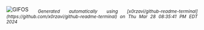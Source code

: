<div align="justify">
<picture>
    <source media="(prefers-color-scheme: dark)" srcset="https://i.ibb.co/whsxG3K/output-gif.gif">
    <source media="(prefers-color-scheme: light)" srcset="https://i.ibb.co/whsxG3K/output-gif.gif">
    <img alt="GIFOS" src="https://i.ibb.co/whsxG3K/output-gif.gif">
</picture>
<sub><i>Generated automatically using [x0rzavi/github-readme-terminal](https://github.com/x0rzavi/github-readme-terminal) on Thu Mar 28 08:35:41 PM EDT 2024</i></sub>
</div>

<!--  -->